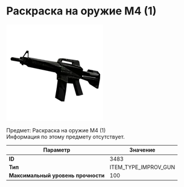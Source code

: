 # Раскраска на оружие M4 (1)

![Item Image](../img/3483.webp?raw=true)

Предмет: Раскраска на оружие M4 (1)<br>Информация по этому предмету отсутствует.


| Параметр | Значение |
|----------|----------|
| **ID** | 3483 |
| **Тип** | ITEM_TYPE_IMPROV_GUN |
| **Максимальный уровень прочности** | 100 |

